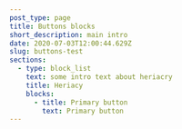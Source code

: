 ```yaml
---
post_type: page
title: Buttons blocks
short_description: main intro
date: 2020-07-03T12:00:44.629Z
slug: buttons-test
sections:
  - type: block_list
    text: some intro text about heriacry
    title: Heriacy
    blocks:
      - title: Primary button
        text: Primary button
---
```

